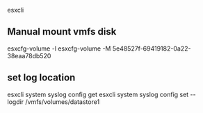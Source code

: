 esxcli

## Manual mount vmfs disk
esxcfg-volume -l
esxcfg-volume -M 5e48527f-69419182-0a22-38eaa78db520     


## set log location
esxcli system syslog config get
esxcli system syslog config set --logdir /vmfs/volumes/datastore1



